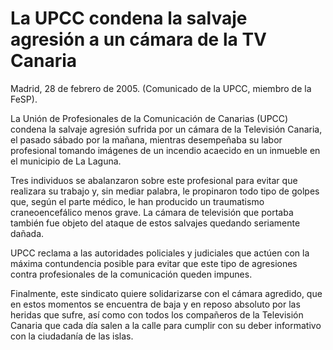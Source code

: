 # La UPCC condena la salvaje agresión a un cámara de la TV Canaria

Madrid, 28 de febrero de 2005. (Comunicado de la UPCC, miembro de la FeSP).

La Unión de Profesionales de la Comunicación de Canarias (UPCC) condena la salvaje agresión sufrida por un cámara de la Televisión Canaria, el pasado sábado por la mañana, mientras desempeñaba su labor profesional tomando imágenes de un incendio acaecido en un inmueble en el municipio de La Laguna.

Tres individuos se abalanzaron sobre este profesional para evitar que realizara su trabajo y, sin mediar palabra, le propinaron todo tipo de golpes que, según el parte médico, le han producido un traumatismo craneoencefálico menos grave. La cámara de televisión que portaba también fue objeto del ataque de estos salvajes quedando seriamente dañada.

UPCC reclama a las autoridades policiales y judiciales que actúen con la máxima contundencia posible para evitar que este tipo de agresiones contra profesionales de la comunicación queden impunes.

Finalmente, este sindicato quiere solidarizarse con el cámara agredido, que en estos momentos se encuentra de baja y en reposo absoluto por las heridas que sufre, así como con todos los compañeros de la Televisión Canaria que cada día salen a la calle para cumplir con su deber informativo con la ciudadanía de las islas.
